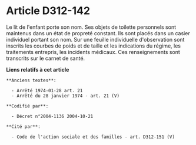 # Article D312-142

Le lit de l'enfant porte son nom. Ses objets de toilette personnels sont maintenus dans un état de propreté constant. Ils
sont placés dans un casier individuel portant son nom. Sur une feuille individuelle d'observation sont inscrits les courbes
de poids et de taille et les indications du régime, les traitements entrepris, les incidents médicaux. Ces renseignements
sont transcrits sur le carnet de santé.

**Liens relatifs à cet article**

	**Anciens textes**:

	  - Arrêté 1974-01-28 art. 21
	  - Arrêté du 28 janvier 1974 - art. 21 (V)

	**Codifié par**:

	  - Décret n°2004-1136 2004-10-21

	**Cité par**:

	  - Code de l'action sociale et des familles - art. D312-151 (V)

